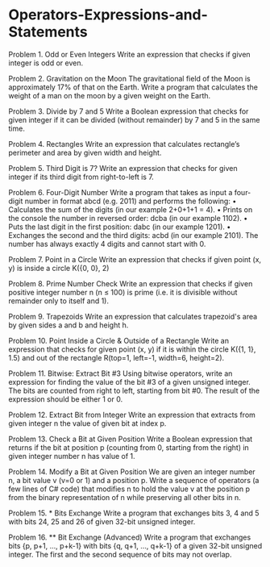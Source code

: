 Operators-Expressions-and-Statements
====================================

Problem 1.	Odd or Even Integers
Write an expression that checks if given integer is odd or even. 


Problem 2.	Gravitation on the Moon
The gravitational field of the Moon is approximately 17% of that on the Earth. Write a program that calculates the weight of a man on the moon by a given weight on the Earth. 


Problem 3.	Divide by 7 and 5
Write a Boolean expression that checks for given integer if it can be divided (without remainder) by 7 and 5 in the same time. 


Problem 4.	Rectangles
Write an expression that calculates rectangle’s perimeter and area by given width and height. 


Problem 5.	Third Digit is 7?
Write an expression that checks for given integer if its third digit from right-to-left is 7. 


Problem 6.	Four-Digit Number
Write a program that takes as input a four-digit number in format abcd (e.g. 2011) and performs the following:
•	Calculates the sum of the digits (in our example 2+0+1+1 = 4).
•	Prints on the console the number in reversed order: dcba (in our example 1102).
•	Puts the last digit in the first position: dabc (in our example 1201).
•	Exchanges the second and the third digits: acbd (in our example 2101).
The number has always exactly 4 digits and cannot start with 0. 


Problem 7.	Point in a Circle
Write an expression that checks if given point (x,  y) is inside a circle K({0, 0}, 2)


Problem 8.	Prime Number Check
Write an expression that checks if given positive integer number n (n ≤ 100) is prime (i.e. it is divisible without remainder only to itself and 1). 


Problem 9.	Trapezoids
Write an expression that calculates trapezoid's area by given sides a and b and height h. 


Problem 10.	Point Inside a Circle & Outside of a Rectangle
Write an expression that checks for given point (x, y) if it is within the circle K({1, 1}, 1.5) and out of the rectangle R(top=1, left=-1, width=6, height=2). 


Problem 11.	Bitwise: Extract Bit #3
Using bitwise operators, write an expression for finding the value of the bit #3 of a given unsigned integer. The bits are counted from right to left, starting from bit #0. The result of the expression should be either 1 or 0. 


Problem 12.	Extract Bit from Integer
Write an expression that extracts from given integer n the value of given bit at index p.


Problem 13.	Check a Bit at Given Position
Write a Boolean expression that returns if the bit at position p (counting from 0, starting from the right) in given integer number n has value of 1. 


Problem 14.	Modify a Bit at Given Position
We are given an integer number n, a bit value v (v=0 or 1) and a position p. Write a sequence of operators (a few lines of C# code) that modifies n to hold the value v at the position p from the binary representation of n while preserving all other bits in n. 


Problem 15.	* Bits Exchange
Write a program that exchanges bits 3, 4 and 5 with bits 24, 25 and 26 of given 32-bit unsigned integer. 


Problem 16.	** Bit Exchange (Advanced)
Write a program that exchanges bits {p, p+1, …, p+k-1} with bits {q, q+1, …, q+k-1} of a given 32-bit unsigned integer. The first and the second sequence of bits may not overlap. 





